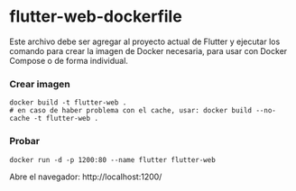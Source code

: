 # flutter-web-dockerfile

Este archivo debe ser agregar al proyecto actual de Flutter y ejecutar los comando para crear la imagen de Docker necesaria, para usar con Docker Compose o de forma individual.

### Crear imagen
```
docker build -t flutter-web .
# en caso de haber problema con el cache, usar: docker build --no-cache -t flutter-web .
```

### Probar
```
docker run -d -p 1200:80 --name flutter flutter-web
```

Abre el navegador: http://localhost:1200/
